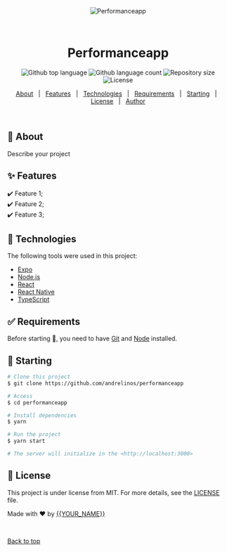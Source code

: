 <div align="center" id="top">
  <img src="./.github/app.gif" alt="Performanceapp" />

  &#xa0;

  <!-- <a href="https://performanceapp.netlify.app">Demo</a> -->
</div>

<h1 align="center">Performanceapp</h1>

<p align="center">
  <img alt="Github top language" src="https://img.shields.io/github/languages/top/andrelinos/performanceapp?color=56BEB8">

  <img alt="Github language count" src="https://img.shields.io/github/languages/count/andrelinos/performanceapp?color=56BEB8">

  <img alt="Repository size" src="https://img.shields.io/github/repo-size/andrelinos/performanceapp?color=56BEB8">

  <img alt="License" src="https://img.shields.io/github/license/andrelinos/performanceapp?color=56BEB8">

  <!-- <img alt="Github issues" src="https://img.shields.io/github/issues/andrelinos/performanceapp?color=56BEB8" /> -->

  <!-- <img alt="Github forks" src="https://img.shields.io/github/forks/andrelinos/performanceapp?color=56BEB8" /> -->

  <!-- <img alt="Github stars" src="https://img.shields.io/github/stars/andrelinos/performanceapp?color=56BEB8" /> -->
</p>

<!-- Status -->

<!-- <h4 align="center"> 
	🚧  Performanceapp 🚀 Under construction...  🚧
</h4> 

<hr> -->

<p align="center">
  <a href="#dart-about">About</a> &#xa0; | &#xa0;
  <a href="#sparkles-features">Features</a> &#xa0; | &#xa0;
  <a href="#rocket-technologies">Technologies</a> &#xa0; | &#xa0;
  <a href="#white_check_mark-requirements">Requirements</a> &#xa0; | &#xa0;
  <a href="#checkered_flag-starting">Starting</a> &#xa0; | &#xa0;
  <a href="#memo-license">License</a> &#xa0; | &#xa0;
  <a href="https://github.com/andrelinos" target="_blank">Author</a>
</p>

<br>

## :dart: About ##

Describe your project

## :sparkles: Features ##

:heavy_check_mark: Feature 1;\
:heavy_check_mark: Feature 2;\
:heavy_check_mark: Feature 3;

## :rocket: Technologies ##

The following tools were used in this project:

- [Expo](https://expo.io/)
- [Node.js](https://nodejs.org/en/)
- [React](https://pt-br.reactjs.org/)
- [React Native](https://reactnative.dev/)
- [TypeScript](https://www.typescriptlang.org/)

## :white_check_mark: Requirements ##

Before starting :checkered_flag:, you need to have [Git](https://git-scm.com) and [Node](https://nodejs.org/en/) installed.

## :checkered_flag: Starting ##

```bash
# Clone this project
$ git clone https://github.com/andrelinos/performanceapp

# Access
$ cd performanceapp

# Install dependencies
$ yarn

# Run the project
$ yarn start

# The server will initialize in the <http://localhost:3000>
```

## :memo: License ##

This project is under license from MIT. For more details, see the [LICENSE](LICENSE.md) file.

Made with :heart: by <a href="https://github.com/andrelinos" target="_blank">{{YOUR_NAME}}</a>

&#xa0;

<a href="#top">Back to top</a>
